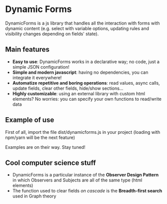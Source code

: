 # Dynamic Forms
DynamicForms is a js library that handles all the interaction with forms with dynamic content (e.g. select with variable options, updating rules and visibility changes depending on fields' state).

## Main features
- **Easy to use**: DynamicForms works in a declarative way; no code, just a simple JSON configuration!
- **Simple and modern javascript**: having no dependencies, you can integrate it everywhere!
- **Automatize repetitive and boring operations**: read values, async calls, update fields, clear other fields, hide/show sections...
- **Highly customizable**: using an external library with custom html elements? No worries: you can specify your own functions to read/write data

## Example of use
First of all, import the file dist/dynamicforms.js in your project (loading with npm/yarn will be the next feature)

Examples are on their way. Stay tuned!

## Cool computer science stuff
- DynamicForms is a particular instance of the **Observer Design Pattern** in which Observers and Subjects are all of the same type (html elements)
- The function used to clear fields *on cascade* is the **Breadth-first search** used in Graph theory